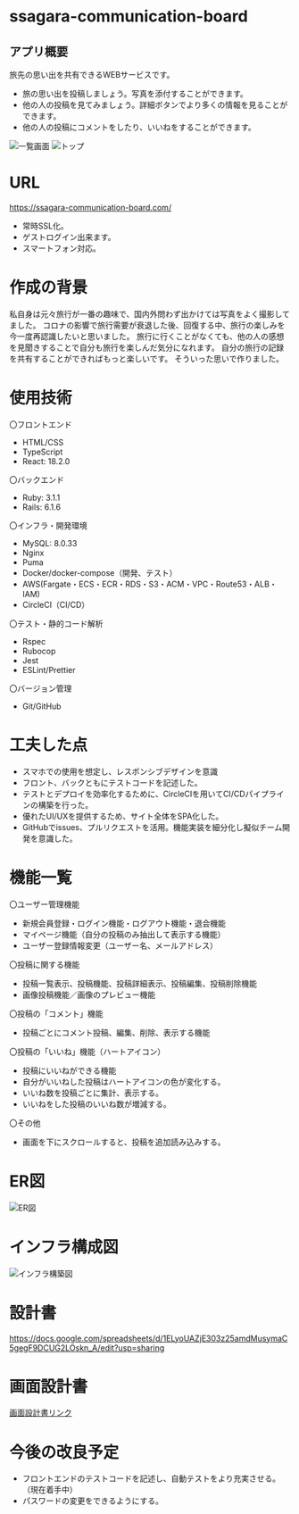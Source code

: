 # ssagara-communication-board

## アプリ概要
旅先の思い出を共有できるWEBサービスです。
* 旅の思い出を投稿しましょう。写真を添付することができます。
* 他の人の投稿を見てみましょう。詳細ボタンでより多くの情報を見ることができます。
* 他の人の投稿にコメントをしたり、いいねをすることができます。

![一覧画面](https://github.com/ssagara00/rails_app/assets/113130446/f593570b-c8be-4faf-9b95-6d9fbc7be091)
![トップ](https://github.com/ssagara00/rails_app/assets/113130446/da7c2ef3-e8a3-4063-9e66-c668932d12ee)

# URL
https://ssagara-communication-board.com/
* 常時SSL化。
* ゲストログイン出来ます。
* スマートフォン対応。

# 作成の背景
私自身は元々旅行が一番の趣味で、国内外問わず出かけては写真をよく撮影してました。
コロナの影響で旅行需要が衰退した後、回復する中、旅行の楽しみを今一度再認識したいと思いました。
旅行に行くことがなくても、他の人の感想を見聞きすることで自分も旅行を楽しんだ気分になれます。
自分の旅行の記録を共有することができればもっと楽しいです。
そういった思いで作りました。

# 使用技術
〇フロントエンド
* HTML/CSS
* TypeScript
* React: 18.2.0

〇バックエンド
* Ruby: 3.1.1
* Rails: 6.1.6

〇インフラ・開発環境
* MySQL: 8.0.33
* Nginx
* Puma
* Docker/docker-compose（開発、テスト）
* AWS(Fargate・ECS・ECR・RDS・S3・ACM・VPC・Route53・ALB・IAM)
* CircleCI（CI/CD）

〇テスト・静的コード解析
* Rspec
* Rubocop
* Jest
* ESLint/Prettier

〇バージョン管理
* Git/GitHub

# 工夫した点
* スマホでの使用を想定し、レスポンシブデザインを意識
* フロント、バックともにテストコードを記述した。
* テストとデプロイを効率化するために、CircleCIを用いてCI/CDパイプラインの構築を行った。
* 優れたUI/UXを提供するため、サイト全体をSPA化した。
* GitHubでissues、プルリクエストを活用。機能実装を細分化し擬似チーム開発を意識した。

# 機能一覧

〇ユーザー管理機能
* 新規会員登録・ログイン機能・ログアウト機能・退会機能
* マイページ機能（自分の投稿のみ抽出して表示する機能）
* ユーザー登録情報変更（ユーザー名、メールアドレス）

〇投稿に関する機能
* 投稿一覧表示、投稿機能、投稿詳細表示、投稿編集、投稿削除機能
* 画像投稿機能／画像のプレビュー機能

〇投稿の「コメント」機能
* 投稿ごとにコメント投稿、編集、削除、表示する機能

〇投稿の「いいね」機能（ハートアイコン）
* 投稿にいいねができる機能
* 自分がいいねした投稿はハートアイコンの色が変化する。
* いいね数を投稿ごとに集計、表示する。
* いいねをした投稿のいいね数が増減する。

〇その他
* 画面を下にスクロールすると、投稿を追加読み込みする。

# ER図
![ER図](https://github.com/ssagara00/rails_app/assets/113130446/ddb49b08-017c-47b6-aaef-18a310737e29)

# インフラ構成図
![インフラ構築図](https://github.com/ssagara00/rails_app/assets/113130446/4ea9dc70-5402-474f-91cd-85465e024819)

# 設計書
https://docs.google.com/spreadsheets/d/1ELyoUAZjE303z25amdMusymaC5gegF9DCUG2LOskn_A/edit?usp=sharing

# 画面設計書
[画面設計書リンク](https://viewer.diagrams.net/?tags=%7B%7D&highlight=0000ff&edit=_blank&layers=1&nav=1&title=%E7%94%BB%E9%9D%A2%E8%A8%AD%E8%A8%88%E6%9B%B8.drawio#R%3Cmxfile%20pages%3D%229%22%3E%3Cdiagram%20name%3D%22%E4%B8%80%E8%A6%A7%E7%94%BB%E9%9D%A2%22%20id%3D%22Z05wb3v8WayzDk5pqRYL%22%3E7ZpRb6s2FMc%2FjR9vFWMw5hFIcjvpXm1aHybtZXKCCegCjsC9SffpZ4MdEnC7Tgs0kdpGqvljE%2FidY%2FucQwGKy%2BPXmu6z7zxhBXAWyRGgJXAc6CJX%2FlHKS6f4Ae6EXZ0nulMvPOV%2FMy0utPqcJ6y56Cg4L0S%2BvxS3vKrYVlxotK754bJbyovLb93THRsJT1tajNU%2F8kRknUocv9cfWb7LzDdDHHRnSmo66ydpMprww5mEVgDFNeeia5XHmBUKnuHSjVu%2FcvZ0YzWrxHsGZL%2F%2B%2Bej%2FUj6m8PmvL%2FBHA0PofNFX%2BUmLZ%2F3A%2BmbFiyFQ8%2BcqYeoiC4CiQ5YL9rSnW3X2IG0utUyUhTyCspnmRRHzgtftWJR66lfqjaj5D3Z2Brc%2FagSvxJne%2FUh9%2FHjmXlkt2PFM0o%2F7lfGSifpFdtFnPU1eu54xxKG3Y2C07MyG2Nci1b6zO125xysbmvB%2FoI2mpc1g4jHfRjvAPqJ4NqrQQnUyqO4Y6goDucxEC7AiIMSArJVCQhB4YOWDkIBofVXwCWUk3VrdfEvYJr0OeOIMyHsj8tDqz1ORxxbyCBAEwmXbcFoTtI3QMQ2s%2BxByhybAwY2ZwLeYYA2iWOHVtjDApaiNcq54QD4SWZpRwcgokowYYa14xQY20BIt8l0lDwuWqmEKbS5301DLZZ4k6spRIw2bV7tvbbel2yu%2Fa2pK4nJ4WrSbZiYHMnmFaM%2FzSrQYvUh%2BJNh48eABT95rLI9hfyw%2Fqnstt5dK3j7NW7Mz2ogDa9TN1VxQQTftk77D464xhS%2Fdxx2vndC2dqKp3IdY187BSrlyQUQAMatp6L8xceEsGAdbUDDG6PoWjO5UGINXF8K3Jx9uF0JPzcJwAaTvKuYrELYNNS9x25D8I7AKQLBU6%2BiHw3f%2Bnb47J30zYyYLYtPU2Vq3lgRvsHelsGqwNEA8xurYnHpCrlMnB7NwRTcIduI8YB6w%2BAbBWnKB%2BwM7DBIsGdbcXC2R%2Fv1xHa4EtwDWEoDdH9jhSnALYG0h2SmU8tq463%2FWAK4A7hTsm3QSWsDZEoJgKm7OO%2FZ8k9N9oxtW%2FMabXORc5XYbLgQvLUmf4AN0TUb36mLlcaeqxg8b2uTbh4zRWlyB6snV3tiYkAXqZFmWYfhqlg4BcYcNVUPBKg9TNZTP5HyG2TgKwcnYb%2BZNzx1LoNg7zjhRb7P0Lp%2F8rOrM5ziDoiD0P9xvbDXxrvywNnVYt6%2FD6lpF9Oklk272%2BNJNkGWzn9lNbAV8uefEIIz1OxQyLvZ9OsWUTvHhJWHHVhMmIAxAhNRWE7kqIrlmkjLPqxu4GJC2RIWuNydoW4oiJ12kEJ%2FeYN4h6KFLfzRoc%2BEL0J6KimT8pMrqgdoN7w%2F06e3jzYC25TltZCrzbvUWaa1ebdwhaDKbR8vD%2Fj%2BC2nNn%2F1eFVv8A%3C%2Fdiagram%3E%3Cdiagram%20name%3D%22%E4%B8%80%E8%A6%A7%E7%94%BB%E9%9D%A2%EF%BC%88%E3%83%AD%E3%82%B0%E3%82%A2%E3%82%A6%E3%83%88%E7%8A%B6%E6%85%8B%EF%BC%89%22%20id%3D%22xdCdjmQl0UhfoBZA7uZS%22%3E7Vldj6IwFP01fdyJpRTKI6DOPrjJZiebfa5QpFmkBuqo8%2Bu3haIizexOVkYzGSWxnH5Azz29vbcCFK%2F3jxXd5N9EygrgTNI9QFPgONBFrvrRyKFF%2FMBrgVXFU9PoBDzxF2bAiUG3PGV1r6EUopB80wcTUZYskT2MVpXY9Ztloug%2FdUNXbAA8JbQYor94KvMWJY5%2Fwr8yvsq7J0MvaGvWtGtsZlLnNBW7MwjNAIorIWRbWu9jVmjyOl62bvGS%2FDwIT8Y4XCxWeLeZf2kHm7%2Bly3EKFSvldYd22qGfabE1fJm5ykNHYCW2Zcr0IBOAol3OJXva0ETX7pRkFJbLdaHuoCpmvChiUYiq6YsyrL8Kr2UlfrOzGq%2F56B6ilGd4%2B1H4P87ZcPPMKsn2ZxY3HDwysWayOqgmphYbaxo5d8bdnbQRdFh%2BpgvPNyA1elwdRz5xrgqG9jeYAI1rAgZTzHybCQLPR9S7LdXQQvVoTLtDpmcIEATCaVNwQDQxhdA1VRG6qjVSykiWWBdEQtgyG9EaxLkwBx6YA1qVP5Y5sMUcLohiEIRghkGg7ALBzAdBAKIIzAJAYhBdd3Hc0BxecGfmCEbeCrLMSaxUp97Sw2P6IdJnGnpDR3R0OudUO%2B5YXHdu7wOSje6Qbfhh2fbukO2xY8q7cSSuJaJ5b7JHjh7vyJHcA9uWCPKDsH3pSO6BbVuAqMJBtwkHsY7Oyfz%2F%2BB%2BLTQgvgjtoYdOW%2BwSjken9Xbp6fjyhxYIuWfFd1FxyUaqqpZBSrBVdXYOw4CtdIcUFn3VON3qw9X6lT5MelrTmyUPOaCXHovooyld2QGRhGo3GtG%2BR7VznNYQ0SSUExL0s6AzUAwFuMtC2cTCwj2JEDpxDKUp24UkMRI2VCpZJi%2FHWPE31yFGtlgcvV4um2dQ9IT8MWxoSqntWNMdfuerI1AjRRvBSNvThSF2K0HjygAFW7xqre3i6V5duXslYlOr1KW80wGgtd6zWL1cJSSVdNjO94bodpApkKCZoW7fjqYm8piYPkFCrRrnFkIBoDmYEqFcmuEmgVWH6qabbqekiw4f%2BzcVkyfHNwdf88uDLOCsEwuhTOu8fQHh97SBLAPG%2B2uniwZ521JYVgzBuCsoX%2BZ9Kub1S3JsrxXLcovalMNCH6Wqnilwd5Vwzb7rhMS4MnAfcN4AlAHXxVfhXt6e%2FG5u6sz9t0ewP%3C%2Fdiagram%3E%3Cdiagram%20name%3D%22%E4%BC%9A%E5%93%A1%E6%83%85%E5%A0%B1%E7%AE%A1%E7%90%86%E7%94%BB%E9%9D%A2%22%20id%3D%22PzXZ8zkcWaIftvw8zqT6%22%3E3ZjLcpswFIafRjPdtGMQCLEEjJNF20W8yFoxwqjFyIPl2MnT90iIgA25zYQkje0ZS78uRv93dIRBONkcL2q2LX7JjJfInWVHhOfIdR0Pe%2FCllbtGCULSCOtaZLZTJyzFPbfizKp7kfHdSUclZanE9lRcyariK3WisbqWh9NuuSxPf3XL1nwgLFesHKrXIlNFo1I36PRLLtZF%2B8sOCZuWDWs725XsCpbJQ0%2FCKcJJLaVqSptjwkttXuvL76vtMoir66MryJ%2F7vX%2BZ38rvzWSL1wx5WELNK%2FW2U7vN1Les3Fu%2F7FrVXWtgLfdVxvUkM4TjQyEUX27ZSrceIGRAK9SmhJoDxVyUZSJLWZuxOPf1G%2FSdquVf3msh5qVHyEr19OYF%2BgvXbL255bXixx5x68EFlxuu6jvoYlt9S9OGcwv30MVG2GpFLy5IYEVm43H9MHPnORSs7a9AgKdFwJ3M58EYgpAEmJGPtdoZsXoyp72h0ylBkM%2FiGUopigiiC63QCIU%2BSgMUURQv3pRGxjjNV6MbYkX5TT4hDeqe4fAHOJzRyJ8Khz%2BCAyOKUTQ3BddwMYXIbQvE9qH0q3Ah4SfjQka4LFCcaM8toJYCiJZUX%2FERLInO21HhgBQ4owZeV7LiZ2CsxEqxrqBa8lwP09YKOOAjK29ElumZ4x3QFtX6p%2Bk29zrlyrqmJQnD89Kc4wUM5DBDvJWiUsZGP4YPGJvMfvjIh2tNoO50dfjo7jUcWRVcPhMmFjjbqQPf6YurpWKK3ZiVviAMJ9vspzHlDVOvM5Z68VQxFYym3rNEm3oopoi2yTgKntjizsd5e3ashUNvvWDEW28qb%2BmjefTpbUpMHvX1fo1mCKJcg0hRZAp6BxNTACgxSkMUznUa%2FpxE3OeReO%2BJpN1b4zn0BYH%2FaOr8Tw85fJaQHDJE5I7tmgkZOU8xCjUOTcTTShh9OSLkExIZ%2Fhv91gMAtxXYZKdh4oK7%2BBjFXu92%2FovRek9YUO0eapi23qMhnP4D%3C%2Fdiagram%3E%3Cdiagram%20id%3D%22HnHgd5uRhiilc48GFWVH%22%20name%3D%22%E6%8A%95%E7%A8%BF%E3%83%95%E3%82%A9%E3%83%BC%E3%83%A0%22%3E5Zhdj6IwFIZ%2FTS93YylQegnozGY%2Fkpk4ySZ7s2GhCrFSg3XU%2BfVboFU6dLOawTFm1MTTt4XC85ZzGgCKl7v7KlnlP3hGGXBG2Q6gMXAc6CJX%2FtXKvlUw8VthXhWZGnQUpsULVeJIqZsio2tjoOCciWJliikvS5oKQ0uqim%2FNYTPOzFlXyZz2hGmasL76s8hE3qqBg4%2F6F1rMcz0z9Enbs0z0YHUn6zzJ%2BLYjoQlAccW5aKPlLqashqe5tMfd%2FaP3cGEVLcUpByxWodiL3w7M2Mvu18NT9ADJJ3WW54Rt1A2rixV7TaDimzKj9UlGAEXbvBB0ukrSuncrPZdaLpZMtqAM%2BxelZ6CVoLuOpC7ynvIlFdVeDlG9SPHam83tkT7GSss75LHmnCjH54czH6HIQHE5g5HTZzTxQRAC4oEJBmEAoru3UZsVjMWc8ao5FlGYeRRLfS0qvqCdHuJjlPjX5XwpzK4FMwKBU9Ntg9BtAvkLVBBGPfDy7oVJ16RY8pK%2BQq6khBXzUjZTyZRKPapZFjIVhKpjWWRZPY3VTtPwIfwJPMMg6PQd8i0GoUsZ5J%2BTK%2BDZq37m1d9a56Xo6O3H9jT4zWcY2oH5NEDfAptYaPuXoo2tWYfEIIybQGYg%2FHEWv%2BNeefGTD7T4D%2B3%2FLX54Mdx6%2B2csfwyIC6IITLymCLyx6A5SQvFnc526ljLqQM%2BCDg6Brsqfv01Z8PT9cSE2aPzofS1sW7o%2BOVVQHV1QkQoI1pV1rIIo1mPIoJucLKHBLLWu7DSgf2YDOeSZ%2Fni63fHnUFgHz%2Bs2e07aTdbEISBE%2BRT0tzm3gN410Pte%2F9F4X%2FTIgp40lZRo4sEtEz8Q1sTxtYl7p%2BYimXBCvd2PXiclud2%2FPTPe0QvZPL5GaPo6L2PQ5C8%3D%3C%2Fdiagram%3E%3Cdiagram%20name%3D%22%E6%8A%95%E7%A8%BF%E3%83%95%E3%82%A9%E3%83%BC%E3%83%A0%EF%BC%88%E8%BF%94%E4%BF%A1%EF%BC%89%22%20id%3D%22SxDvgnM4ljZaUMOalrSz%22%3E5Zdhj5sgGMc%2FDS%2BXFFHEl9b1bllyy7K%2BuNecUCVDaSi91n36oWIr09zW3NyWnW3Shz8I8v%2FxQAUoq873mu7LB8W4BMGKnQF6D4IAhii0P63S9Eqc4F4otGCu0VXYim%2FciSunHgXjB6%2BhUUoasffFXNU1z42nUa3VyW%2B2U9IfdU8LPhG2OZVT9VEwU%2FYqCeKr%2FoGLohxGhjjpayo6NHYzOZSUqdNIQhuAMq2U6aPqnHHZmjf48nmzLx7Sp7NoTLP6lD9u5ZeP7%2FrO7m655TIFzWvze7sO%2Bq6fqTw6v9xcTTMYqNWxZrztZAXQ%2BlQKw7d7mre1J7tkrFaaStoStOEvPqmb0TPXhp9HnNyT33NVcaMb28TVIseg8YunK9E4dlo5ohkP7KhbRcWl56tTNnBm3WAcmhq3wYCkIInAJgYpAeu711m5E1JmSird3Ys4ZBGPrX4wWn3lo5oEx4jif9D8pbwPZ7xHgASt5X2Qhl1gv8QF6XpCw87e%2BJb71taq5j9wcBKVoqhtMbdGc6uvWy%2BF3XNSV1EJxtphZhn7q2AxaCTyqMFgig3PUENLUYtu2Wrgzfmxi9pPq6vajPT%2Bmssb3F0LIiB%2B3kA8QyCZQYCXQoBnN60kA2nWBXYDi994mgThX06T%2BK2nyaX8szSBizEY%2Fru%2BfLq3BwsESeLOHDI9YV5z3jPKyS6fBZIT%2FrRbMiei0COCoymRy3HyRzYuCGeAJN2GlQwcyH%2FH4eL7wCFejoMtXt9kurrR%2ByDafAc%3D%3C%2Fdiagram%3E%3Cdiagram%20name%3D%22%E4%BC%9A%E5%93%A1%E7%99%BB%E9%8C%B2%E3%83%95%E3%82%A9%E3%83%BC%E3%83%A0%22%20id%3D%225aGVFjG3XZUNzCns6bzz%22%3E5Zhdb5swFIZ%2FjS9bxTYY%2BxIobbVl0qRqmrSbioET6AiOiJuP%2FvrZYJI48cXQSjY1yUXs146Jz5P3HAPA8WL70KTL4ovIeQXQJN8CfAcQgh721IdWdp0SMNIJ86bMzaSD8FS%2BcSNOjPpa5nxlTZRCVLJc2mIm6ppn0tLSphEbe9pMVPZVl%2BmcnwlPWVqdq9%2FLXBadSlFw0B95OS%2F6K0PCupFF2k82O1kVaS42RxJOAI4bIWTXWmxjXung9XF5%2FEGS5yrMJuULWjOIkk%2Bfb266xe6HfGW%2FhYbX8n2XRt3S67R6NfEye5W7PoCNeK1zrheZABxtilLyp2Wa6dGN%2BssorZCLSvWgav7hLzU7WvNG8u0RJ%2FPLH7hYcNns1BQzig2Dnd3dHIgGgdGKI5pBzy41%2F6L5fuVDpFTDBGtA4PB54BIPRDFgIUh8wDAIIUgCwBiIIpAwQGMQ%2FWVwZ2VVxaISTftdzGHu80DpK9mIX%2FxohJEAp%2BQ%2FxDEWDc9BQ0GYAHqnG5Tpxmns1V6lHWA7kLWo%2BUnUjZRW5bxW3UyFlSs90pErVc4JzcCizHN9GSdRm%2FloiKhvMYLoHBJxMMJjMfKHpBo42A0zX7%2B1Lmp5pHcvl0tI%2BxoRQV9JegLEQYA5EJCxEBCHTTCgXa5qGyqBGSVqGwiE%2FRxlIjMUm6GIXZunCLq1XYW8c6Zw4l%2FQVv05a2gl0gihFjuWNHrX2pSnnM4yp%2Bsyyn%2FOxoTk24iII%2FHtk%2BFFbAehAxED6iBtPKU40A%2FH4ST7EUf2Gw3D9Ov0%2BWX17RFNl2%2FreLrO55TdOIzywQtQYB%2FTELtgAXIicBmhrSkMHmqKqTL3pyWJXl%2B5gRY%2FHFyw2Dj5Dbpd%2FIgW8uC%2FtpDrxnOIhZJ73aVUHwnU2S5ShwQKwrC9U%2BqGrs5mPrxF9pnBc2RKiILbS3rNcU97XV7zHY8V3strqnt4cNeOHT3%2BxMlv%3C%2Fdiagram%3E%3Cdiagram%20name%3D%22%E3%83%AD%E3%82%B0%E3%82%A4%E3%83%B3%E3%83%95%E3%82%A9%E3%83%BC%E3%83%A0%22%20id%3D%22x4VfbEl1ExQlSLnqsn3K%22%3E7ZdBk5sgFMc%2FDcd2FCLIMbrZbQ%2FtIZlpp0dWSGSqkhqySfbTFyOsEt2Zpl23nbbmEPg%2FRHk%2F3nsCUFoe72q2zT8oLgoAA34E6AZAGM7QzPw1yqlVCMWtsKklt4M6YSUfhRUDq%2B4lFztvoFaq0HLri5mqKpFpT2N1rQ7%2BsLUq%2FKdu2UYMhFXGiqH6WXKdt2oMSae%2FE3KTuyeHmLaWkrnBdiW7nHF16EloAVBaK6XbVnlMRdE4z%2FmFvF8%2BovuPy%2BUnIlZfIA2%2BMf2mnez2mluellCLSr%2Fs1LCd%2BoEVe%2Bsvu1Z9cg6s1b7iopkkACg55FKL1ZZljfVgtozRcl0Wphea5g%2B%2BqV3Rg6i1OPY42Te%2FE6oUuj6ZIdaKLIOT3z10RAmxWt6jSRw7ZnfR5mnmzlOmYZ11hePQ0HELBGIE5jfnBgRJYBvzmTUl6Necu5ZFkapC1ed7kQh5JIjRd7pWX0XPQjFBDP%2BBOKaiEV2zjcOrPb2Oml%2Bjq0r39PYaI4DP14QEXJayBEI8RIDpCAI8FQL8bECEbvunTklcZLgxMXWm1EUPHRA0ntE%2BJt%2FtlarEBTsrsUJuKtPNDARh9KTxszQ1Ym4NpeS8eczovvBjdLKQwvBt5DOFQ6ZhEA2ZoqmYkp9Lck0jBJRaU5y8aNrjTMTrbDTosljcr6dkFPmE8Bgh%2BJpRF48QosB8otmIMhjivw7DRe7DI7nvdSnQf678EP8DANLfXX7ccWOYq2jYlRSbvW4vK1L8v9rA2XTVxnS7Y9LZ1jtsosV3%3C%2Fdiagram%3E%3Cdiagram%20name%3D%22%E4%BC%9A%E5%93%A1%E6%83%85%E5%A0%B1%E6%9B%B4%E6%96%B0%E3%83%95%E3%82%A9%E3%83%BC%E3%83%A0%22%20id%3D%22r2voW5foZdrf88kyo_Hp%22%3E5ZdBb5swGIZ%2FjY%2BbwAaDj4GwVpOmHLJp7anysANWCY6I0yT99bPBNHHgsGglmlZyyOf3Mwa%2FD58NAKXrw11DN%2BU3yXgFoMcOAM0BhH6AAv1nlGOnRAR3QtEIZjudhKV45Vb0rLoTjG%2BdjkrKSomNK%2BayrnmuHI02jdy73Vaycq%2B6oQUfCMucVkP1p2Cq7NQYRif9noui7K%2FsY9Jl1rTvbGeyLSmT%2BzMJZQCljZSqi9aHlFfGvN6XfQbvl8V8IQ4%2FoHqcLRbfnzefusG%2BXHPK2xQaXqv3HRp2Q7%2FQamf9snNVx97ARu5qxs0gHkDJvhSKLzc0N9m9fmS0Vqp1pVu%2BDv%2FwTu2MXnij%2BOGMk73zOy7XXDVH3cVmkWVwdJv7E9Eoslp5RjPq2VH7FBVvI5%2Bc0oE16wrj0NC4LABJCsgMZCEgCMx8kGEQIxCHRpl5IGkVkoAkaAMMEu%2Fv7F6JqkplJZv2XMR9FvJI61vVyGd%2BliE4QhT%2Fg4Cm4hNc82D7Vzu9Cs3P6LJWZ3p3jBHA7TEhgX7dsgR8PESAyQgCPBWCcKREdGV4IJ6bICYmuISiJ6tc510na1nzCxxWopUoat3Mta9c64mxTuiNYGYTa8GYucwoarfsJqsSDD%2BHLiY4xOR74RATmgoTHsE0WKUyvYz5gJA2gCBO3nXdYpTHq3y0avKY%2F1pNSSR0eeAxHvCWZRON8CAGQ0x6DPF%2Fh%2BFi8cIji9dtKcQfbv%2BI3B0ckhvuH3TB2NNx8bATAX96fYiDx%2BKrfZ11CwGZFyrzZtUG%2BnXLKomtiFnfxxaLTqU2lZAPv9nAYLrNRjdPn0Jt7uyDEmW%2FAQ%3D%3D%3C%2Fdiagram%3E%3Cdiagram%20name%3D%22%E8%A9%B3%E7%B4%B0%E7%94%BB%E9%9D%A2%22%20id%3D%22-AzJEhtHHPyheJ09MKhu%22%3E7Vrbcto6FP0aPZ6M75YfsTFNOLm0SS%2Bc89IRWLbV2JbHFgH69ZVscTFoUjoJkHQgzCAtXbDWXtp7SwSYQT7%2FUKEyvaERzoChRXNg9oFh6JZp8Q%2BBLFrE9ZwWSCoSyU5r4IH8xBLUJDolEa47HRmlGSNlF5zQosAT1sFQVdFZt1tMs%2B63lijBO8DDBGW76DcSsbRFoeGu8UtMknT5zbrjtS05WnaWK6lTFNHZBmSGwAwqSllbyucBzgR5S14i%2BFjqxv%2BX4zr5%2BNU2jWw0D%2F5pJxv8yZDVEipcsNed2minfkLZVPIl18oWSwIrOi0iLCbRgOnPUsLwQ4kmonXGJcOxlOUZr%2Bm8uOeTyhU94Yrh%2BYad5JN%2FwDTHrFrwLrLVlDZYdKuztUVdV2LphjWhJUEkVZSsZl4zxQuSrD8gztklLrQB9ADsgdADngd61suojEmWBTSjVTPWjBCG8YTjNavoI95ocSYQj%2BMDkm%2B4XfZtd5d%2B3VDQ7xyKfVfBvgM8H%2FhWU3CAr%2F0t7OvaCdnHs1ma94f58OYm%2Fnx7d%2BsU3lD6mS77A%2BAHAELBPt8Bng1CF%2FQg8AcghABqANpif3i80F929nYsxBlhOxwXtMBbBpEQykhS8GqGYzFMUEq44%2B9JOCdRJGb2a25lUiTXTbe%2BtUbuJVkConx4nDX%2BPeUDMZ%2FBLykpWMOe7fM3X3egXdjA5s8a8Lq%2BrvO36F6xgBb88RFpNIBRzWa4Fg9XUYYYGjcr3Ud%2BtGAylurOAcXlbGlLIS1dIS37UNLSn5OWBfw%2B8IJGY1BoSWx1LjP7rKg3q6iV9zqGpEYwLbOa%2FvvftJx%2Bv4Zfw%2FAyfd5bmQDqAFrbhV6%2F0ZYtwshZWyfL%2BhzYFZOzp5bMV9CSffeNPAWG%2FeXqk49Gt49fhoar0tK2KpZ2vUZjnH2kNWGECvuOKWM0Vxie0S02%2BTmjFJPl80QcyS7GqCaTixSjih2MaLtLtCLFMA%2FEc4lDi1aLxfxqxO4u721SDb8r96wLPB4A%2FCbN5pt08ML8bsMdwt18L46xM1Hme5HrjTXtiPmerlC9o7LG6qD6EnNY1Y05ptPwx71%2BT4dXyYjcYqU5uAmMJr1rCr3Wc5pLp2qCnn92mCcPxuZWNLaMI0ZjpZRUCZ4jkrpeIE9u0D0L580Jx9ZPLZzXvqn6XQCwxZ%2FywN%2B85AwbePs6YmBw9g0Munsoo9iK3dwc%2BnmoFse1AejpLzTTm7mHsaytLXHMexgl%2B6pbsHNYfgfedSWT5U6Gp%2FauUCGl85Xe%2BxSX3hWXe%2FLQ7Z1zvvcgnO2cz933uuVwh4Vn7%2B7O18HvQFQ73kjx0%2B1riYpX17%2FGN20b%2F9Nghr8A%3C%2Fdiagram%3E%3C%2Fmxfile%3E)

# 今後の改良予定
* フロントエンドのテストコードを記述し、自動テストをより充実させる。（現在着手中）
* パスワードの変更をできるようにする。
